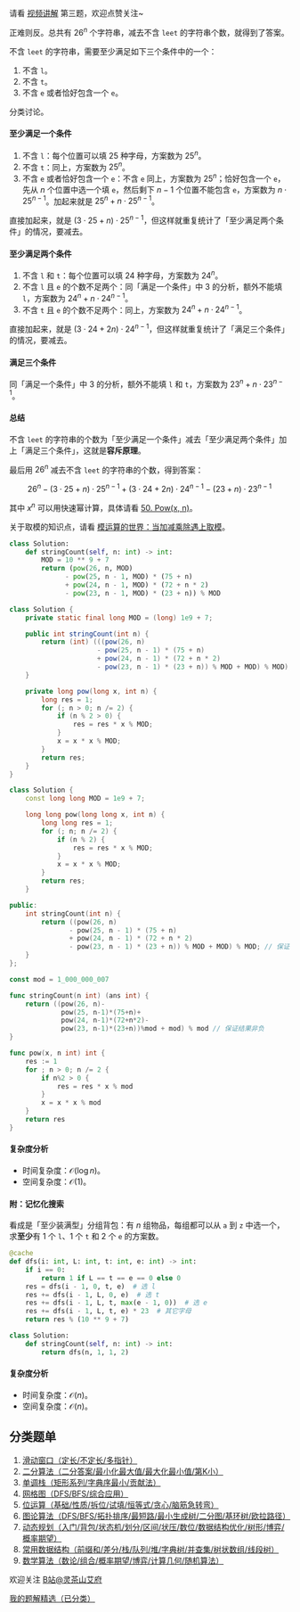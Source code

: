 请看 [视频讲解](https://www.bilibili.com/video/BV1Ww411T7JP/) 第三题，欢迎点赞关注~

正难则反。总共有 $26^n$ 个字符串，减去不含 `leet` 的字符串个数，就得到了答案。

不含 `leet` 的字符串，需要至少满足如下三个条件中的一个：

1. 不含 `l`。
2. 不含 `t`。
3. 不含 `e` 或者恰好包含一个 `e`。

分类讨论。

#### 至少满足一个条件

1. 不含 `l`：每个位置可以填 $25$ 种字母，方案数为 $25^n$。
2. 不含 `t`：同上，方案数为 $25^n$。
3. 不含 `e` 或者恰好包含一个 `e`：不含 `e` 同上，方案数为 $25^n$；恰好包含一个 `e`，先从 $n$ 个位置中选一个填 `e`，然后剩下 $n-1$ 个位置不能包含 `e`，方案数为 $n\cdot 25^{n-1}$。加起来就是 $25^n + n\cdot 25^{n-1}$。

直接加起来，就是 $(3\cdot 25+n)\cdot 25^{n-1}$，但这样就重复统计了「至少满足两个条件」的情况，要减去。

#### 至少满足两个条件

1. 不含 `l` 和 `t`：每个位置可以填 $24$ 种字母，方案数为 $24^n$。
2. 不含 `l` 且 `e` 的个数不足两个：同「满足一个条件」中 3 的分析，额外不能填 `l`，方案数为 $24^n + n\cdot 24^{n-1}$。
3. 不含 `t` 且 `e` 的个数不足两个：同上，方案数为 $24^n + n\cdot 24^{n-1}$。

直接加起来，就是 $(3\cdot 24+2n)\cdot 24^{n-1}$，但这样就重复统计了「满足三个条件」的情况，要减去。

#### 满足三个条件

同「满足一个条件」中 3 的分析，额外不能填 `l` 和 `t`，方案数为 $23^n + n\cdot 23^{n-1}$。

#### 总结

不含 `leet` 的字符串的个数为「至少满足一个条件」减去「至少满足两个条件」加上「满足三个条件」，这就是**容斥原理**。

最后用 $26^n$ 减去不含 `leet` 的字符串的个数，得到答案：

$$
26^n - (3\cdot 25+n)\cdot 25^{n-1} + (3\cdot 24+2n)\cdot 24^{n-1} - (23+n)\cdot 23^{n-1}
$$

其中 $x^n$ 可以用快速幂计算，具体请看 [50. Pow(x, n)](https://leetcode.cn/problems/powx-n/)。

关于取模的知识点，请看 [模运算的世界：当加减乘除遇上取模](https://leetcode.cn/circle/discuss/mDfnkW/)。

```py [sol-Python3]
class Solution:
    def stringCount(self, n: int) -> int:
        MOD = 10 ** 9 + 7
        return (pow(26, n, MOD)
              - pow(25, n - 1, MOD) * (75 + n)
              + pow(24, n - 1, MOD) * (72 + n * 2)
              - pow(23, n - 1, MOD) * (23 + n)) % MOD
```

```java [sol-Java]
class Solution {
    private static final long MOD = (long) 1e9 + 7;

    public int stringCount(int n) {
        return (int) (((pow(26, n)
                      - pow(25, n - 1) * (75 + n)
                      + pow(24, n - 1) * (72 + n * 2)
                      - pow(23, n - 1) * (23 + n)) % MOD + MOD) % MOD); // 保证结果非负
    }

    private long pow(long x, int n) {
        long res = 1;
        for (; n > 0; n /= 2) {
            if (n % 2 > 0) {
                res = res * x % MOD;
            }
            x = x * x % MOD;
        }
        return res;
    }
}
```

```cpp [sol-C++]
class Solution {
    const long long MOD = 1e9 + 7;

    long long pow(long long x, int n) {
        long long res = 1;
        for (; n; n /= 2) {
            if (n % 2) {
                res = res * x % MOD;
            }
            x = x * x % MOD;
        }
        return res;
    }

public:
    int stringCount(int n) {
        return ((pow(26, n)
               - pow(25, n - 1) * (75 + n)
               + pow(24, n - 1) * (72 + n * 2)
               - pow(23, n - 1) * (23 + n)) % MOD + MOD) % MOD; // 保证结果非负
    }
};
```

```go [sol-Go]
const mod = 1_000_000_007

func stringCount(n int) (ans int) {
	return ((pow(26, n)-
		     pow(25, n-1)*(75+n)+
		     pow(24, n-1)*(72+n*2)-
		     pow(23, n-1)*(23+n))%mod + mod) % mod // 保证结果非负
}

func pow(x, n int) int {
	res := 1
	for ; n > 0; n /= 2 {
		if n%2 > 0 {
			res = res * x % mod
		}
		x = x * x % mod
	}
	return res
}
```

#### 复杂度分析

- 时间复杂度：$\mathcal{O}(\log n)$。
- 空间复杂度：$\mathcal{O}(1)$。

#### 附：记忆化搜索

看成是「至少装满型」分组背包：有 $n$ 组物品，每组都可以从 `a` 到 `z` 中选一个，求**至少**有 $1$ 个 `l`、$1$ 个 `t` 和 $2$ 个 `e` 的方案数。

```py [sol-Python3]
@cache
def dfs(i: int, L: int, t: int, e: int) -> int:
    if i == 0:
        return 1 if L == t == e == 0 else 0
    res = dfs(i - 1, 0, t, e)  # 选 l
    res += dfs(i - 1, L, 0, e)  # 选 t
    res += dfs(i - 1, L, t, max(e - 1, 0))  # 选 e
    res += dfs(i - 1, L, t, e) * 23  # 其它字母
    return res % (10 ** 9 + 7)

class Solution:
    def stringCount(self, n: int) -> int:
        return dfs(n, 1, 1, 2)
```

#### 复杂度分析

- 时间复杂度：$\mathcal{O}(n)$。
- 空间复杂度：$\mathcal{O}(n)$。

## 分类题单

1. [滑动窗口（定长/不定长/多指针）](https://leetcode.cn/circle/discuss/0viNMK/)
2. [二分算法（二分答案/最小化最大值/最大化最小值/第K小）](https://leetcode.cn/circle/discuss/SqopEo/)
3. [单调栈（矩形系列/字典序最小/贡献法）](https://leetcode.cn/circle/discuss/9oZFK9/)
4. [网格图（DFS/BFS/综合应用）](https://leetcode.cn/circle/discuss/YiXPXW/)
5. [位运算（基础/性质/拆位/试填/恒等式/贪心/脑筋急转弯）](https://leetcode.cn/circle/discuss/dHn9Vk/)
6. [图论算法（DFS/BFS/拓扑排序/最短路/最小生成树/二分图/基环树/欧拉路径）](https://leetcode.cn/circle/discuss/01LUak/)
7. [动态规划（入门/背包/状态机/划分/区间/状压/数位/数据结构优化/树形/博弈/概率期望）](https://leetcode.cn/circle/discuss/tXLS3i/)
8. [常用数据结构（前缀和/差分/栈/队列/堆/字典树/并查集/树状数组/线段树）](https://leetcode.cn/circle/discuss/mOr1u6/)
9. [数学算法（数论/组合/概率期望/博弈/计算几何/随机算法）](https://leetcode.cn/circle/discuss/IYT3ss/)

欢迎关注 [B站@灵茶山艾府](https://space.bilibili.com/206214)

[我的题解精选（已分类）](https://github.com/EndlessCheng/codeforces-go/blob/master/leetcode/SOLUTIONS.md)

